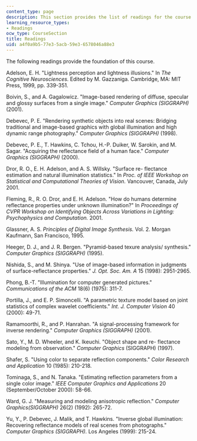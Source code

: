```yaml
---
content_type: page
description: This section provides the list of readings for the course.
learning_resource_types:
- Readings
ocw_type: CourseSection
title: Readings
uid: a4f0a9b5-77e3-5acb-59e3-6578046a88e3
---
```


The following readings provide the foundation of this course.

Adelson, E. H. "Lightness perception and lightness illusions." In _The Cognitive Neurosciences._ Edited by M. Gazzaniga. Cambridge, MA: MIT Press, 1999, pp. 339-351.

Boivin, S., and A. Gagalowicz. "Image-based rendering of diffuse, specular and glossy surfaces from a single image." _Computer Graphics (SIGGRAPH)_ (2001).

Debevec, P. E. "Rendering synthetic objects into real scenes: Bridging traditional and image-based graphics with global illumination and high dynamic range photography." _Computer Graphics (SIGGRAPH)_ (1998).

Debevec, P. E., T. Hawkins, C. Tchou, H.-P. Duiker, W. Sarokin, and M. Sagar. "Acquiring the reflectance field of a human face." _Computer Graphics (SIGGRAPH)_ (2000).

Dror, R. O., E. H. Adelson, and A. S. Willsky. "Surface re- flectance estimation and natural illumination statistics." In _Proc. of IEEE Workshop on Statistical and Computational Theories of Vision._ Vancouver, Canada, July 2001.

Fleming, R., R. O. Dror, and E. H. Adelson. "How do humans determine reflectance properties under unknown illumination?" In _Proceedings of CVPR Workshop on Identifying Objects Across Variations in Lighting: Psychophysics and Computation._ 2001.

Glassner, A. S. _Principles of Digital Image Synthesis._ Vol. 2. Morgan Kaufmann, San Francisco, 1995.

Heeger, D. J., and J. R. Bergen. "Pyramid-based texure analysis/ synthesis." _Computer Graphics (SIGGRAPH)_ (1995).

Nishida, S., and M. Shinya. "Use of image-based information in judgments of surface-reflectance properties." _J. Opt. Soc. Am. A_ 15 (1998): 2951-2965.

Phong, B.-T. "Illumination for computer generated pictures." _Communications of the ACM_ 18(6) (1975): 311-7.

Portilla, J., and E. P. Simoncelli. "A parametric texture model based on joint statistics of complex wavelet coefficients." _Int. J. Computer Vision_ 40 (2000): 49-71.

Ramamoorthi, R., and P. Hanrahan. "A signal-processing framework for inverse rendering." _Computer Graphics (SIGGRAPH)_ (2001).

Sato, Y., M. D. Wheeler, and K. Ikeuchi. "Object shape and re- flectance modeling from observation." _Computer Graphics_ (SIGGRAPH) (1997).

Shafer, S. "Using color to separate reflection components." _Color Research and Application_ 10 (1985): 210-218.

Tominaga, S., and N. Tanaka. "Estimating reflection parameters from a single color image." _IEEE Computer Graphics and Applications_ 20 (September/October 2000): 58-66.

Ward, G. J. "Measuring and modeling anisotropic reflection." _Computer Graphics(SIGGRAPH)_ 26(2) (1992): 265-72.

Yu, Y., P. Debevec, J. Malik, and T. Hawkins. "Inverse global illumination: Recovering reflectance models of real scenes from photographs." _Computer Graphics (SIGGRAPH)._ Los Angeles (1999): 215-24.